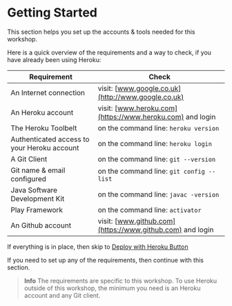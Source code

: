 # Getting Started 

  This section helps you set up the accounts & tools needed for this workshop.  
  
  Here is a quick overview of the requirements and a way to check, if you have already been using Heroku:
  
  | Requirement | Check |
  | -- | -- |
  | An Internet connection | visit: [www.google.co.uk](http://www.google.co.uk) |
  | An Heroku account | visit: [www.heroku.com](https://www.heroku.com) and login |
  | The Heroku Toolbelt | on the command line: `heroku version` |
  | Authenticated access to your Heroku account | on the command line: `heroku login` |
  | A Git Client | on the command line: `git --version`|
  | Git name & email configured | on the command line: `git config --list`|
  | Java Software Development Kit | on the command line: `javac -version`|
  | Play Framework | on the command line: `activator`|
  | An Github account | visit: [www.github.com](https://www.github.com) and login |
  
  If everything is in place, then skip to [Deploy with Heroku Button](../deploy-with-heroku-button/index.html)
  
  If you need to set up any of the requirements, then continue with this section.
  
> **Info** The requirements are specific to this workshop.  To use Heroku outside of this workshop, the minimum you need is an Heroku account and any Git client.

